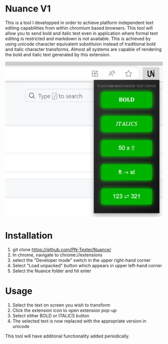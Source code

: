   # Nuance V1
This is a tool I developped in order to achieve platform independent text editing capabilities from within chromium based browsers. This tool will allow you to send bold and italic text even in application where 
formal text editing is restricted and markdown is not available. This is achieved by using unicode character equivalent substituion instead of traditional bold and italic character transforms.
Almost all systems are capable of rendering the bold and italic text generated by this extension.

![Nuance Screenshot](https://github.com/PN-Tester/Nuance/blob/main/screenshot.PNG "Title")

# Installation

1. git clone https://github.com/PN-Tester/Nuance/
2. In chrome, navigate to chrome://extensions
3. select the "Developer mode" switch in the upper right-hand corner
4. Select "Load unpacked" button which appears in upper left-hand corner
5. Select the Nuance folder and hit enter

# Usage
1. Select the text on screen you wish to transform
2. Click the extension icon to open extension pop-up
3. Select either BOLD or ITALICS button
4. The selected text is now replaced with the appropriate version in unicode

This tool will have additonal functionality added periodically.
